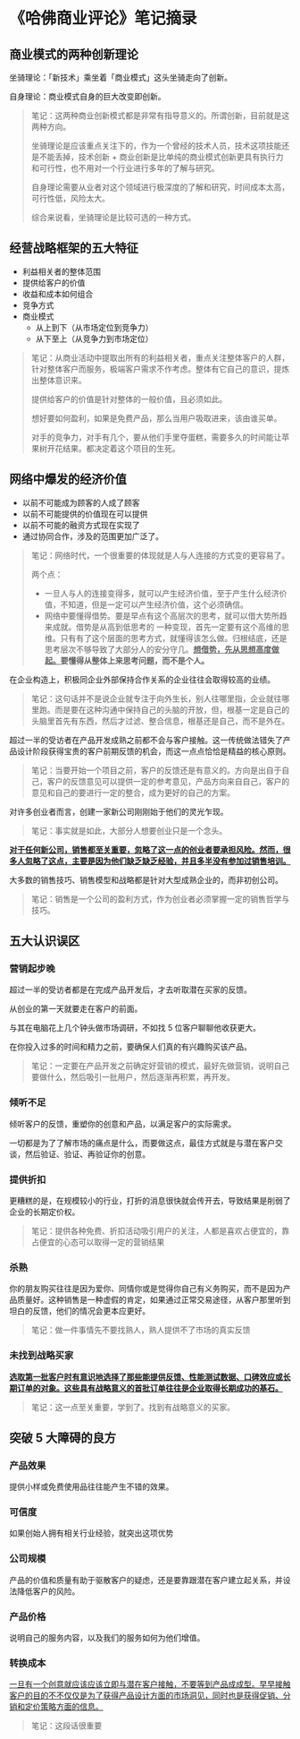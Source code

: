 



# 《哈佛商业评论》笔记摘录

## 商业模式的两种创新理论

坐骑理论：「新技术」乘坐着「商业模式」这头坐骑走向了创新。

自身理论：商业模式自身的巨大改变即创新。

> 笔记：这两种商业创新模式都是非常有指导意义的。所谓创新，目前就是这两种方向。
>
> 坐骑理论是应该重点关注下的，作为一个曾经的技术人员，技术这项技能还是不能丢掉，技术创新 + 商业创新是比单纯的商业模式创新更具有执行力和可行性，也不用对一个行业进行多年的了解与研究。
>
> 自身理论需要从业者对这个领域进行极深度的了解和研究，时间成本太高，可行性低，风险太大。
>
> 综合来说看，坐骑理论是比较可选的一种方式。

## 经营战略框架的五大特征

- 利益相关者的整体范围
- 提供给客户的价值
- 收益和成本如何组合
- 竞争方式
- 商业模式
  - 从上到下（从市场定位到竞争力）
  - 从下至上（从竞争力到市场定位）

> 笔记：从商业活动中提取出所有的利益相关者，重点关注整体客户的人群，针对整体客户而服务，极端客户需求不作考虑。整体有它自己的意识，提炼出整体意识来。
>
> 提供给客户的价值是针对整体的一般价值，且必须如此。
>
> 想好要如何盈利，如果是免费产品，那么当用户吸取进来，该由谁买单。
>
> 对手的竞争力，对手有几个，要从他们手里夺蛋糕，需要多久的时间能让苹果树开花结果。都决定着这个项目的生死。

## 网络中爆发的经济价值

- 以前不可能成为顾客的人成了顾客
- 以前不可能提供的价值现在可以提供
- 以前不可能的融资方式现在实现了
- 通过协同合作，涉及的范围更加广泛了。

> 笔记：网络时代，一个很重要的体现就是人与人连接的方式变的更容易了。
>
> 两个点：
>
> - 一旦人与人的连接变得多，就可以产生经济价值，至于产生什么经济价值，不知道，但是一定可以产生经济价值，这个必须确信。
> - 网络中要懂得借势。要是早点有这个高层次的思考，就可以借大势所趋来成就。借势是从高到低思考的 一种变现，首先一定要有这个高维的思维。只有有了这个层面的思考方式，就懂得该怎么做。归根结底，还是思考层次不够导致了大部分人的安分守几。**<u>想借势，先从思想高度做起。</u>要懂得从整体上来思考问题，而不是个人。**

在企业构造上，积极同企业外部保持合作关系的企业往往会取得较高的业绩。

> 笔记：这句话并不是说企业就专注于向外生长，别人往哪里指，企业就往哪里跑。而是要在这种沟通中保持自己的头脑的开放，但，根基一定是自己的头脑里首先有东西，然后才过滤、整合信息，根基还是自己，而不是外在。

超过一半的受访者在产品开发成熟之前都不会与客户接触。这一传统做法错失了产品设计阶段获得宝贵的客户前期反馈的机会，而这一点点恰恰是精益的核心原则。

> 笔记：当要开始一个项目之前，客户的反馈还是有意义的。方向是出自于自己，客户的反馈意见可以提供一定的参考意见，产品方向来自自己，客户的意见和自己的要进行一定的整合，成为更好的自己的方案。

对许多创业者而言，创建一家新公司刚刚始于他们的灵光乍现。

> 笔记：事实就是如此，大部分人想要创业只是一个念头。

**<u>对于任何新公司，销售都至关重要，忽略了这一点的创业者要承担风险。然而，很多人忽略了这点，主要是因为他们缺乏缺乏经验，并且多半没有参加过销售培训。</u>**

大多数的销售技巧、销售模型和战略都是针对大型成熟企业的，而非初创公司。

> 笔记：销售是一个公司的盈利方式，作为创业者必须掌握一定的销售哲学与技巧。

## 五大认识误区

### 营销起步晚

超过一半的受访者都是在完成产品开发后，才去听取潜在买家的反馈。

从创业的第一天就要走在客户的前面。

与其在电脑花上几个钟头做市场调研，不如找 5 位客户聊聊他收获更大。

在你投入过多的时间和精力之前，要确保人们真的有兴趣购买该产品。

> 笔记：一定要在产品开发之前确定好营销的模式，最好先做营销，说明自己要做什么，然后吸引一批用户，然后逐渐再积累，再开发。

### 倾听不足

倾听客户的反馈，重塑你的创意和产品，以满足客户的实际需求。

一切都是为了了解市场的痛点是什么，而要做这点，最佳方式就是与潜在客户交谈，然后验证、验证、再验证你的创意。

### 提供折扣

更糟糕的是，在规模较小的行业，打折的消息很快就会传开去，导致结果是削弱了企业的长期定价权。

> 笔记：提供各种免费、折扣活动吸引用户的关注，人都是喜欢占便宜的，靠占便宜的心态可以取得一定的营销结果

### 杀熟

你的朋友购买往往是因为爱你、同情你或是觉得你自己有义务购买，而不是因为产品质量好。这种销售是一种虚假的肯定，如果通过正常交易途径，从客户那里听到坦白的反馈，他们的情况会更本应更好。

> 笔记：做一件事情先不要找熟人，熟人提供不了市场的真实反馈

### 未找到战略买家

<u>**选取第一批客户时有意识地选择了那些能提供反馈、性能测试数据、口碑效应或长期订单的对象。这些具有战略意义的首批订单往往是企业取得长期成功的基石。**</u>

> 笔记：这一点至关重要，学到了。找到有战略意义的买家。

## 突破 5 大障碍的良方

### 产品效果

提供小样或免费使用品往往能产生不错的效果。

### 可信度

如果创始人拥有相关行业经验，就突出这项优势

### 公司规模

产品的价值和质量有助于驱散客户的疑虑，还是要靠跟潜在客户建立起关系，并设法降低客户的风险。

### 产品价格

说明自己的服务内容，以及我们的服务如何为他们增值。

### 转换成本



<u>一旦有一个创意就应该应该立即与潜在客户接触，不要等到产品成成型。早早接触客户的目的不不仅仅是为了获得产品设计方面的市场洞见，同时也是获得促销、分销和定价策略方面的信息。</u>

> 笔记：这段话很重要

